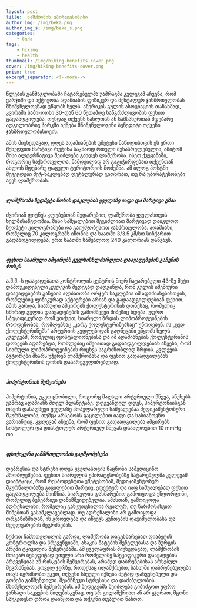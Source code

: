 ```yaml
---
layout: post
title:  ლაშქრობის უპირატესობები
author_img: /img/beka.png
author_img_s: /img/beka_s.png
categories: 
    - ბექა
tags: 
    - hiking
    - health
thumbnail: /img/hiking-benefits-cover.png
cover: /img/hiking-benefits-cover.png
prism: true
excerpt_separator: <!--more-->
---
```

წლების განმავლობაში ჩატარებულმა უამრავმა კვლევამ აჩვენა, რომ ვარჯიში და აქტივობა ადამიანის ფიზიკურ და მენტალურ ჯანმრთელობას მნიშვნელოვნად უწყობს ხელს. ამერიკის გულის ასოციაციის თანახმად, კვირაში სამი-ოთხი 30-დან 60 წუთამდე ხანგრძლივობის ფეხით გადაადგილება, თუნდაც თქვენს სახლთან ან სამსახურთან მდებარე ადგილობრივ პარკში იქნება მნიშვნელოვანი ბენეფიტი თქვენი ჯანმრთელობისთვის. 
<!--more-->

ამის მიუხედავად, დღეს ადამიანების უმეტესი ნაწილისთვის ეს ერთი შეხედვით მარტივი რუტინა საკმაოდ რთული შესასრულებელია, ამიტომ მისი ალტერნატივა შეიძლება გახდეს ლაშქრობა. ისეთ ქვეყანაში, როგორიც საქართველოა, ნამდვილად არ გაგიჭირდებათ თქვენთან ახლოს მდებარე დაცული ტერიტორიის მოძებნა. ამ ბლოგ პოსტში შევეცდები მეტ-ნაკლებად დეტალურად გითხრათ, თუ რა უპირატესობები აქვს ლაშქრობას. 
<br><br>

##### **ლაშქრობა ზედმეტი წონის დაკლების ყველაზე იაფი და მარტივი გზაა**
ძვირიან ფიტნეს კლუბებთან შედარებით, ლაშქრობა ყველასთვის ხელმისაწვდომია. მისი საშუალებით შეგიძლიათ მარტივად დაიკლოთ ზედმეტი კილოგრამები და გაიუმჯობესოთ ჯანმრთელობა. ადამიანი, რომელიც 70 კილოგრამს იწონის და საათში 3/3.5 კმ/სთ სიჩქარით გადაადგილდება, ერთ საათში საშუალოდ 240 კალორიას დაწვავს.
<br><br>

##### **ფეხით სიარული ამცირებს გულსისხლძარღვთა დაავადებების გაჩენის რისკს**
ა.შ.შ.-ს დაავადებათა კონტროლის ცენტრის მიერ ჩატარებული 43-ზე მეტი დამოუკიდებელი კვლევის შედეგად დადგინდა, რომ გულის იშემიური დაავადებების გაჩენის ალბათობა ორჯერ ნაკლებია იმ ადამიანებისთვის, რომლებიც ფიზიკურად აქტიურები არიან და გადაადგილდებიან ფეხით. 
ამის გარდა, სიარული ამცირებს ქოლესტერინის დონესაც, რომელიც ხშირად გულის დაავადებების გამომწვევი მიზეზიც ხდება. უფრო სპეციფიკურად რომ ვთქვათ, სიარული ზრდის ლიპოპროტეინების რაოდენობას, რომლებსაც „კარგ ქოლესტერინებსაც“ უწოდებენ. ის „ცუდ ქოლესტერინებს“ არტერიის კედლებიდან გაღწევაში უწყობს ხელს. კვლევამ, რომელიც ფოსტალიონებისა და იმ ადამიანების ქოლესტერინის დონეებს ადარებდა, რომლებიც იშვიათად გადაადგილდებიან აჩვენა, რომ სიარული ლიპოპროტეინების რიცხვს საგრძნობლად ზრდის. კვლევის ავტორები მხარს უჭერენ ლაშქრობასა და ფეხით გადაადგილებას ქოლესტერინის დონის დასარეგულირებლად. 
<br><br>

##### **ჰიპერტონიის შემცირება**
ჰიპერტონია, უკეთ ცნობილი, როგორც მაღალი არტერიული წნევა, აწუხებს უამრავ ადამიანს მთელ პლანეტაზე. დღევანდელ დღეს, ჰიპერტონიისგან თავის დასაღწევი ყველაზე პოპულარული საშუალებაა მედიკამენტოზური მკურნალობა, თუმცა არსებობს გაცილებით იაფი და სასიამოვნო ვარიანტიც. კვლევამ აჩვენა, რომ ფეხით გადაადგილება ამცირებს სისტოლურ და დიასტოლურ არტერიულ წნევას დაახლოებით 10 mmHg-თი. 
<br><br>

##### **ფსიქიკური ჯანმრთელობის გაუმჯობესება**
დეპრესია და სტრესი დღეს ყველასთვის ნაცნობი სამედიცინო პრობლემებია. ფეხით სიარულის უპირატესობებზე ჩატარებულმა კვლევამ დაამტკიცა, რომ რესპოდენტთა უმეტესობამ, მედიკამენტოზურ მკურნალობაზე გაცილებით მარტივ, ეფექტურ და იაფ საშუალებად ფეხით  გადაადგილება მიიჩნია. სიარულის დახმარებით გამოიყოფა ენდორფინი, რომელიც ბუნებრივი დამამშვიდებელია. ამასთან, გამოიყოფა ადრენალინი, რომელიც განკუთვნილია რეალურ, თუ წარმოსახვით შიშებთან გასამკლავებლად. თუ ადრენალინი არ გამოიყოფა ორგანიზმიდან, ის გროვდება და იწვევს კუნთების დაჭიმულობასა და მღელვარების შეგრძნებას. 

ზემოთ ჩამოთვლილის გარდა, ლაშქრობა დაგეხმარებათ დიაბეტის კონტროლსა და პრევენციაში, ასაკის მატების შენელებასა და ზურგის არეში ტკივილის შეჩერებაში. 
ამ ყველაფრის მიუხედავად, ლაშქრობის მთავარ ბენეფიტად ვთვლი არა რომელიმე სპეციფიკური დაავადების პრევენციას ან რისკების შემცირებას, არამედ დაბრუნებისას არსებულ შეგრძნებას. ყოველ ჯერზე, როდესაც ილაშქრებთ, სახლში დაბრუნებულები თავს იგრძნობთ უკეთ, თქვენი სხეული იქნება მეტად დასვენებული და გონება გაწმენდილი. შეამჩნევთ სტრესისა და დაძაბულობის მნიშვნელოვან შემცირებას. ამ შედეგებმა შეიძლება გიბიძგოთ უფრო ჯანსაღი საკვების მიღებისკენაც. 
თუ არ გილაშქრიათ ან არ გჯერათ, მგონი საუკეთესო დროა დაიწყოთ და თქვენი თვალით ნახოთ.